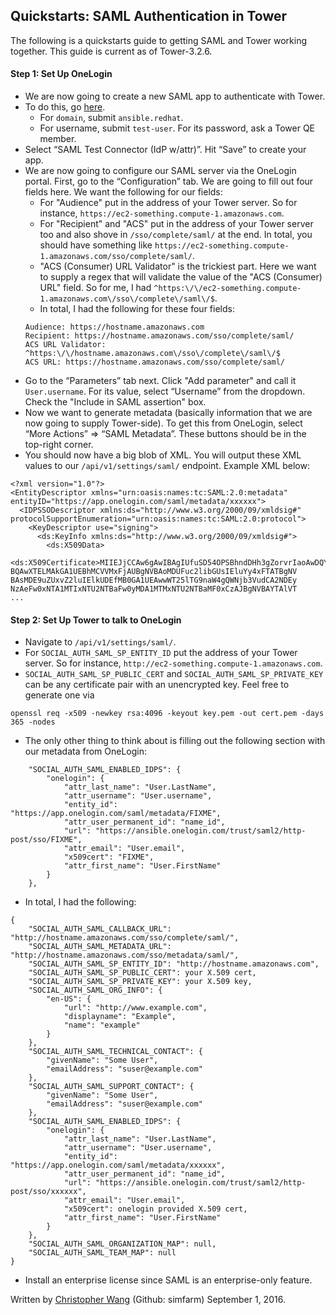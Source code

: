 ## Quickstarts: SAML Authentication in Tower

The following is a quickstarts guide to getting SAML and Tower working together. This guide is current as of Tower-3.2.6.

#### Step 1: Set Up OneLogin
* We are now going to create a new SAML app to authenticate with Tower.
* To do this, go [here](https://admin.us.onelogin.com/apps/find).
  * For `domain`, submit `ansible.redhat`.
  * For username, submit `test-user`. For its password, ask a Tower QE member.
* Select “SAML Test Connector (IdP w/attr)”. Hit “Save” to create your app.
* We are now going to configure our SAML server via the OneLogin portal. First, go to the “Configuration” tab. We are going to fill out four fields here. We want the following for our fields:
  * For "Audience" put in the address of your Tower server. So for instance, `https://ec2-something.compute-1.amazonaws.com`.
  * For "Recipient" and "ACS" put in the address of your Tower server too and also shove in `/sso/complete/saml/` at the end. In total, you should have something like `https://ec2-something.compute-1.amazonaws.com/sso/complete/saml/`.
  * "ACS (Consumer) URL Validator" is the trickiest part. Here we want to supply a regex that will validate the value of the "ACS (Consumer) URL" field. So for me, I had `^https:\/\/ec2-something.compute-1.amazonaws.com\/sso\/complete\/saml\/$`.
  * In total, I had the following for these four fields:
  ```
  Audience: https://hostname.amazonaws.com
  Recipient: https://hostname.amazonaws.com/sso/complete/saml/
  ACS URL Validator: ^https:\/\/hostname.amazonaws.com\/sso\/complete\/saml\/$
  ACS URL: https://hostname.amazonaws.com/sso/complete/saml/
  ```
* Go to the “Parameters” tab next. Click "Add parameter" and call it `User.username`. For its value, select “Username” from the dropdown.  Check the "Include in SAML assertion" box.
* Now we want to generate metadata (basically information that we are now going to supply Tower-side). To get this from OneLogin, select “More Actions” => “SAML Metadata”. These buttons should be in the top-right corner.
* You should now have a big blob of XML. You will output these XML values to our `/api/v1/settings/saml/` endpoint. Example XML below:
```
<?xml version="1.0"?>
<EntityDescriptor xmlns="urn:oasis:names:tc:SAML:2.0:metadata" entityID="https://app.onelogin.com/saml/metadata/xxxxxx">
  <IDPSSODescriptor xmlns:ds="http://www.w3.org/2000/09/xmldsig#" protocolSupportEnumeration="urn:oasis:names:tc:SAML:2.0:protocol">
    <KeyDescriptor use="signing">
      <ds:KeyInfo xmlns:ds="http://www.w3.org/2000/09/xmldsig#">
        <ds:X509Data>
          <ds:X509Certificate>MIIEJjCCAw6gAwIBAgIUfuSD54OPSBhndDHh3gZorvrIaoAwDQYJKoZIhvcNAQEF
BQAwXTELMAkGA1UEBhMCVVMxFjAUBgNVBAoMDUFuc2libGUsIEluYy4xFTATBgNV
BAsMDE9uZUxvZ2luIElkUDEfMB0GA1UEAwwWT25lTG9naW4gQWNjb3VudCA2NDEy
NzAeFw0xNTA1MTIxNTU2NTBaFw0yMDA1MTMxNTU2NTBaMF0xCzAJBgNVBAYTAlVT
...
```

#### Step 2: Set Up Tower to talk to OneLogin
* Navigate to `/api/v1/settings/saml/`.
* For `SOCIAL_AUTH_SAML_SP_ENTITY_ID` put the address of your Tower server. So for instance, `http://ec2-something.compute-1.amazonaws.com`.
* `SOCIAL_AUTH_SAML_SP_PUBLIC_CERT` and `SOCIAL_AUTH_SAML_SP_PRIVATE_KEY` can be any certificate pair with an unencrypted key.  Feel free to generate one via

```
openssl req -x509 -newkey rsa:4096 -keyout key.pem -out cert.pem -days 365 -nodes
```
* The only other thing to think about is filling out the following section with our metadata from OneLogin:
```
    "SOCIAL_AUTH_SAML_ENABLED_IDPS": {
        "onelogin": {
            "attr_last_name": "User.LastName",
            "attr_username": "User.username",
            "entity_id": "https://app.onelogin.com/saml/metadata/FIXME",
            "attr_user_permanent_id": "name_id",
            "url": "https://ansible.onelogin.com/trust/saml2/http-post/sso/FIXME",
            "attr_email": "User.email",
            "x509cert": "FIXME",
            "attr_first_name": "User.FirstName"
        }
    },
```
* In total, I had the following:
```
{
    "SOCIAL_AUTH_SAML_CALLBACK_URL": "http://hostname.amazonaws.com/sso/complete/saml/",
    "SOCIAL_AUTH_SAML_METADATA_URL": "http://hostname.amazonaws.com/sso/metadata/saml/",
    "SOCIAL_AUTH_SAML_SP_ENTITY_ID": "http://hostname.amazonaws.com",
    "SOCIAL_AUTH_SAML_SP_PUBLIC_CERT": your X.509 cert,
    "SOCIAL_AUTH_SAML_SP_PRIVATE_KEY": your X.509 key,
    "SOCIAL_AUTH_SAML_ORG_INFO": {
        "en-US": {
            "url": "http://www.example.com",
            "displayname": "Example",
            "name": "example"
        }
    },
    "SOCIAL_AUTH_SAML_TECHNICAL_CONTACT": {
        "givenName": "Some User",
        "emailAddress": "suser@example.com"
    },
    "SOCIAL_AUTH_SAML_SUPPORT_CONTACT": {
        "givenName": "Some User",
        "emailAddress": "suser@example.com"
    },
    "SOCIAL_AUTH_SAML_ENABLED_IDPS": {
        "onelogin": {
            "attr_last_name": "User.LastName",
            "attr_username": "User.username",
            "entity_id": "https://app.onelogin.com/saml/metadata/xxxxxx",
            "attr_user_permanent_id": "name_id",
            "url": "https://ansible.onelogin.com/trust/saml2/http-post/sso/xxxxxx",
            "attr_email": "User.email",
            "x509cert": onelogin provided X.509 cert,
            "attr_first_name": "User.FirstName"
        }
    },
    "SOCIAL_AUTH_SAML_ORGANIZATION_MAP": null,
    "SOCIAL_AUTH_SAML_TEAM_MAP": null
}
```
* Install an enterprise license since SAML is an enterprise-only feature.

Written by [Christopher Wang](mailto:chrwang@redhat.com) (Github: simfarm) September 1, 2016.
